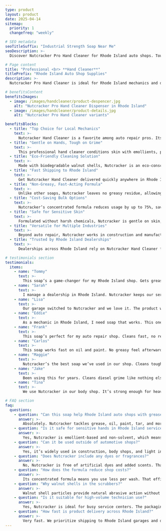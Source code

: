 ```yaml
---
type: product
layout: product
date: 2025-04-14
sitemap:
  priority: 1
  changefreq: "weekly"

# SEO metadata
seoTitleSuffix: "Industrial Strength Soap Near Me"
seoDescription: >-
  Discover Nutcracker Pro Hand Cleaner for Rhode Island auto shops. Tough on grease, gentle on skin with eco-friendly walnut shells. Fast shipping for mechanics and dealerships.

# Page content
title: "Professional <br> **Hand Cleaner**"
titlePrefix: "Rhode Island Auto Shop Supplies"
description: >-
  Nutcracker Pro Hand Cleaner is ideal for Rhode Island mechanics and dealerships. This non-solvent soap tackles grease and grime while moisturizing hands. Fast delivery and bulk options ensure your auto shop stays stocked with professional-grade supplies.

# benefitsContent
benefitsImages:
  - image: /images/handcleaner/product-despencer.jpg
    alt: "Nutcracker Pro Hand Cleaner Dispenser in Rhode Island"
  - image: /images/handcleaner/product-details.jpg
    alt: "Nutcracker Pro Hand Cleaner variants"

benefitsBlocks:
  - title: "Top Choice for Local Mechanics"
    text: >-
      Nutcracker Hand Cleaner is a favorite among auto repair pros. Its heavy-duty formula cuts through grease and oil, perfect for service centers needing reliable cleaning power.
  - title: "Gentle on Hands, Tough on Grime"
    text: >-
      This professional hand cleaner conditions skin with emollients, preventing dryness despite frequent use. A great solution for technicians who wash their hands often.
  - title: "Eco-Friendly Cleaning Solution"
    text: >-
      Made with biodegradable walnut shells, Nutcracker is an eco-conscious option. It delivers powerful cleaning performance while supporting environmentally responsible shops.
  - title: "Fast Shipping to Rhode Island"
    text: >-
      Get Nutcracker Hand Cleaner delivered quickly anywhere in Rhode Island. Our supply chain ensures shops stay stocked with reliable, professional-grade cleaning supplies.
  - title: "Non-Greasy, Fast-Acting Formula"
    text: >-
      Unlike other soaps, Nutcracker leaves no greasy residue, allowing mechanics to work without slippery hands. A must-have for fast-paced auto repair shops.
  - title: "Cost-Saving Bulk Options"
    text: >-
      Nutcracker’s concentrated formula reduces usage by up to 75%, saving money on restocking. Bulk orders help high-traffic garages stay ready for the workday.
  - title: "Safe for Sensitive Skin"
    text: >-
      Formulated without harsh chemicals, Nutcracker is gentle on skin, making it ideal for mechanics with sensitive hands or frequent hand-washing routines.
  - title: "Versatile for Multiple Industries"
    text: >-
      Beyond auto repair, Nutcracker works in construction and manufacturing environments, offering powerful cleaning for a wide range of workshop settings.
  - title: "Trusted by Rhode Island Dealerships"
    text: >-
      Dealerships across Rhode Island rely on Nutcracker Hand Cleaner for effective grime removal and comfortable use. A staple product for busy service bays.

# testimonials section
testimonials:
  items:
    - name: "Tommy"
      text: >-
        This soap’s a game-changer for my Rhode Island shop. Gets grease off quick, doesn’t dry my hands. Worth every penny for daily use.
    - name: "Sarah"
      text: >-
        I manage a dealership in Rhode Island. Nutcracker keeps our service bay stocked with reliable soap. Fast delivery’s a big plus.
    - name: "Lisa"
      text: >-
        Our garage switched to Nutcracker and we love it. The product works well and we get it fast here in Rhode Island.
    - name: "Eddie"
      text: >-
        As a mechanic in Rhode Island, I need soap that works. This one’s tough on grease and easy on my hands. Good stuff.
    - name: "Frank"
      text: >-
        This soap’s perfect for my auto repair shop. Cleans fast, no residue, and the dispenser makes it easy to use daily.
    - name: "Carlos"
      text: >-
        This soap works fast on oil and paint. No greasy feel afterward, which is perfect for getting back to work quick.
    - name: "Maggie"
      text: >-
        Nutcracker’s the best soap we’ve used in our shop. Cleans tough grime and smells clean. Great for our team.
    - name: "Jake"
      text: >-
        Been using this for years. Cleans diesel grime like nothing else. Doesn’t irritate my skin, which is great for long shifts.
    - name: "Tina"
      text: >-
        We use Nutcracker in our body shop. It’s strong enough for heavy grime but doesn’t dry out skin. Great value.

# FAQ section
faq:
  questions:
    - question: "Can this soap help Rhode Island auto shops with grease removal?"
      answer: >-
        Absolutely. Nutcracker tackles grease, oil, paint, tar, and more. Its formula is strong enough for demanding tasks, whether in Rhode Island or beyond.
    - question: "Is it safe for sensitive hands in Rhode Island service bays?"
      answer: >-
        Yes, Nutcracker is emollient-based and non-solvent, which means it’s gentle on hands while still being tough on dirt. Perfect for daily use by Rhode Island mechanics.
    - question: "Can it be used outside of automotive shops?"
      answer: >-
        Yes, it’s widely used in construction, body shops, and light industrial settings where tough grime needs to be removed without harsh chemicals.
    - question: "Does Nutcracker include any dyes or fragrances?"
      answer: >-
        No, Nutcracker is free of artificial dyes and added scents. That makes it safer and more pleasant for professionals in any environment.
    - question: "How does the formula reduce shop costs?"
      answer: >-
        Its concentrated formula means you use less per wash. That efficiency helps auto shops lower long-term supply costs across multiple teams.
    - question: "Why walnut shells in the scrubbers?"
      answer: >-
        Walnut shell particles provide natural abrasive action without damaging skin. They’re biodegradable and preferred in eco-focused workspaces.
    - question: "Is it suitable for high-volume technician use?"
      answer: >-
        Yes, Nutcracker is ideal for busy service centers. The packaging, performance, and fast delivery support daily use without delays or waste.
    - question: "How fast is product delivery across Rhode Island?"
      answer: >-
        Very fast. We prioritize shipping to Rhode Island garages and dealerships, ensuring you always have reliable access to this essential cleaning product.
---
```

